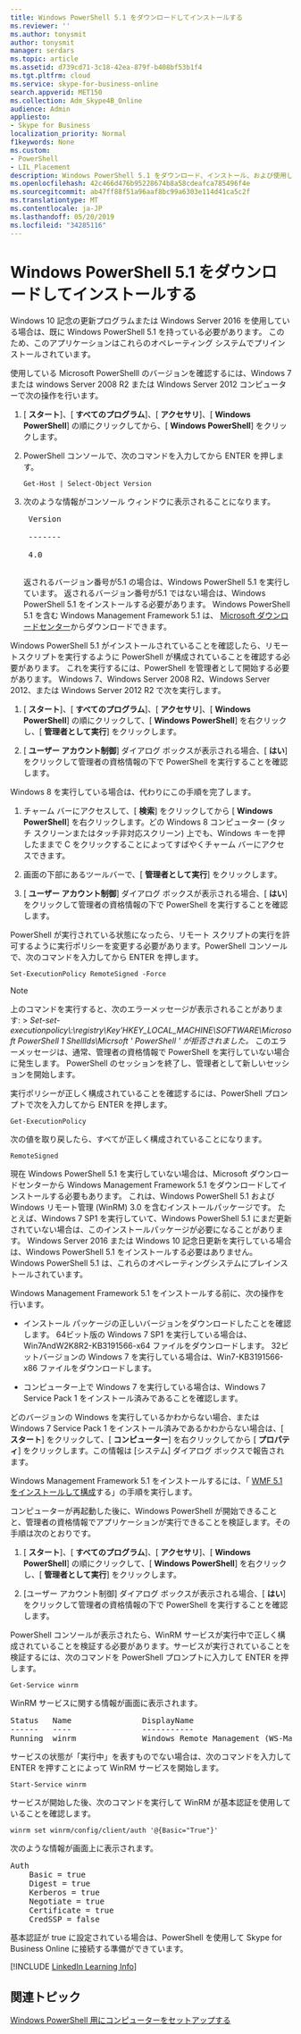 ```yaml
---
title: Windows PowerShell 5.1 をダウンロードしてインストールする
ms.reviewer: ''
ms.author: tonysmit
author: tonysmit
manager: serdars
ms.topic: article
ms.assetid: d739cd71-3c18-42ea-879f-b408bf53b1f4
ms.tgt.pltfrm: cloud
ms.service: skype-for-business-online
search.appverid: MET150
ms.collection: Adm_Skype4B_Online
audience: Admin
appliesto:
- Skype for Business
localization_priority: Normal
f1keywords: None
ms.custom:
- PowerShell
- LIL_Placement
description: Windows PowerShell 5.1 をダウンロード、インストール、および使用して、Skype for Business Online に接続するリモート PowerShell セッションを作成します。
ms.openlocfilehash: 42c466d476b95228674b8a58cdeafca785496f4e
ms.sourcegitcommit: ab47ff88f51a96aaf8bc99a6303e114d41ca5c2f
ms.translationtype: MT
ms.contentlocale: ja-JP
ms.lasthandoff: 05/20/2019
ms.locfileid: "34285116"
---
```

# <a name="download-and-install-windows-powershell-51"></a>Windows PowerShell 5.1 をダウンロードしてインストールする

Windows 10 記念の更新プログラムまたは Windows Server 2016 を使用している場合は、既に Windows PowerShell 5.1 を持っている必要があります。 このため、このアプリケーションはこれらのオペレーティング システムでプリインストールされています。
  
使用している Microsoft PowerShelll のバージョンを確認するには、Windows 7 または windows Server 2008 R2 または Windows Server 2012 コンピューターで次の操作を行います。
  
1. [ **スタート**]、[ **すべてのプログラム**]、[ **アクセサリ**]、[ **Windows PowerShell**] の順にクリックしてから、[ **Windows PowerShell**] をクリックします。
    
2. PowerShell コンソールで、次のコマンドを入力してから ENTER を押します。
    
   ```
   Get-Host | Select-Object Version
   ```

3. 次のような情報がコンソール ウィンドウに表示されることになります。
    
    <pre>
    Version <BR>
    ------- <BR>
    4.0
    </pre>

    返されるバージョン番号が5.1 の場合は、Windows PowerShell 5.1 を実行しています。 返されるバージョン番号が5.1 ではない場合は、Windows PowerShell 5.1 をインストールする必要があります。 Windows PowerShell 5.1 を含む Windows Management Framework 5.1 は、 [Microsoft ダウンロードセンター](https://www.microsoft.com/en-us/download/details.aspx?id=54616)からダウンロードできます。
  
Windows PowerShell 5.1 がインストールされていることを確認したら、リモートスクリプトを実行するように PowerShell が構成されていることを確認する必要があります。 これを実行するには、PowerShell を管理者として開始する必要があります。 Windows 7、Windows Server 2008 R2、Windows Server 2012、または Windows Server 2012 R2 で次を実行します。
  
1. [ **スタート**]、[ **すべてのプログラム**]、[ **アクセサリ**]、[ **Windows PowerShell**] の順にクリックして、[ **Windows PowerShell**] を右クリックし、[ **管理者として実行**] をクリックします。
    
2. [ **ユーザー アカウント制御**] ダイアログ ボックスが表示される場合、[ **はい**] をクリックして管理者の資格情報の下で PowerShell を実行することを確認します。
    
Windows 8 を実行している場合は、代わりにこの手順を完了します。
  
1. チャーム バーにアクセスして、[ **検索**] をクリックしてから [ **Windows PowerShell**] を右クリックします。どの Windows 8 コンピューター (タッチ スクリーンまたはタッチ非対応スクリーン) 上でも、Windows キーを押したままで C をクリックすることによってすばやくチャーム バーにアクセスできます。
    
2. 画面の下部にあるツールバーで、[ **管理者として実行**] をクリックします。
    
3. [ **ユーザー アカウント制御**] ダイアログ ボックスが表示される場合、[ **はい**] をクリックして管理者の資格情報の下で PowerShell を実行することを確認します。
    
PowerShell が実行されている状態になったら、リモート スクリプトの実行を許可するように実行ポリシーを変更する必要があります。PowerShell コンソールで、次のコマンドを入力してから ENTER を押します。
```
Set-ExecutionPolicy RemoteSigned -Force
```
   
 
> [!NOTE]
> 上のコマンドを実行すると、次のエラーメッセージが表示されることがあります: > *Set-set-executionpolicy\\:\\registry\\Key'HKEY_LOCAL_MACHINE\\SOFTWARE\\Microsoft PowerShell 1 ShellIds\\Micrsoft ' PowerShell ' が拒否されました。* このエラーメッセージは、通常、管理者の資格情報で PowerShell を実行していない場合に発生します。 PowerShell のセッションを終了し、管理者として新しいセッションを開始します。
 
実行ポリシーが正しく構成されていることを確認するには、PowerShell プロンプトで次を入力してから ENTER を押します。
  
```
Get-ExecutionPolicy
```

次の値を取り戻したら、すべてが正しく構成されていることになります。
  
`RemoteSigned`

現在 Windows PowerShell 5.1 を実行していない場合は、Microsoft ダウンロードセンターから Windows Management Framework 5.1 をダウンロードしてインストールする必要もあります。 これは、Windows PowerShell 5.1 および Windows リモート管理 (WinRM) 3.0 を含むインストールパッケージです。 たとえば、Windows 7 SP1 を実行していて、Windows PowerShell 5.1 にまだ更新されていない場合は、このインストールパッケージが必要になることがあります。 Windows Server 2016 または Windows 10 記念日更新を実行している場合は、Windows PowerShell 5.1 をインストールする必要はありません。 Windows PowerShell 5.1 は、これらのオペレーティングシステムにプレインストールされています。
  
Windows Management Framework 5.1 をインストールする前に、次の操作を行います。
  
- インストール パッケージの正しいバージョンをダウンロードしたことを確認します。 64ビット版の Windows 7 SP1 を実行している場合は、Win7AndW2K8R2-KB3191566-x64 ファイルをダウンロードします。 32ビットバージョンの Windows 7 を実行している場合は、Win7-KB3191566-x86 ファイルをダウンロードします。
    
- コンピューター上で Windows 7 を実行している場合は、Windows 7 Service Pack 1 をインストール済みであることを確認します。

どのバージョンの Windows を実行しているかわからない場合、または Windows 7 Service Pack 1 をインストール済みであるかわからない場合は、[ **スタート**] をクリックして、[ **コンピューター**] を右クリックしてから [ **プロパティ**] をクリックします。この情報は [システム] ダイアログ ボックスで報告されます。
  
Windows Management Framework 5.1 をインストールするには、「 [WMF 5.1 をインストールして構成](https://docs.microsoft.com/en-us/powershell/wmf/5.1/install-configure)する」の手順を実行します。
  
コンピューターが再起動した後に、Windows PowerShell が開始できることと、管理者の資格情報でアプリケーションが実行できることを検証します。その手順は次のとおりです。
  
1. [ **スタート**]、[ **すべてのプログラム**]、[ **アクセサリ**]、[ **Windows PowerShell**] の順にクリックして、[ **Windows PowerShell**] を右クリックし、[ **管理者として実行**] をクリックします。
    
2. [ユーザー アカウント制御] ダイアログ ボックスが表示される場合、[ **はい**] をクリックして管理者の資格情報の下で PowerShell を実行することを確認します。
    
PowerShell コンソールが表示されたら、WinRM サービスが実行中で正しく構成されていることを検証する必要があります。サービスが実行されていることを検証するには、次のコマンドを PowerShell プロンプトに入力して ENTER を押します。
  
```
Get-Service winrm
```

WinRM サービスに関する情報が画面に表示されます。
  
<pre>
Status   Name               DisplayName
------   ----               -----------
Running  winrm              Windows Remote Management (WS-Manag...
</pre>

サービスの状態が「実行中」を表すものでない場合は、次のコマンドを入力して ENTER を押すことによって WinRM サービスを開始します。
  
```
Start-Service winrm
```

サービスが開始した後、次のコマンドを実行して WinRM が基本認証を使用していることを確認します。
  
```
winrm set winrm/config/client/auth '@{Basic="True"}'
```

次のような情報が画面上に表示されます。
  
<pre>
Auth
    Basic = true
    Digest = true
    Kerberos = true
    Negotiate = true
    Certificate = true
    CredSSP = false
</pre>

基本認証が true に設定されている場合は、PowerShell を使用して Skype for Business Online に接続する準備ができています。
  
[!INCLUDE [LinkedIn Learning Info](../../common/office/linkedin-learning-info.md)]
   
## <a name="related-topics"></a>関連トピック
[Windows PowerShell 用にコンピューターをセットアップする](set-up-your-computer-for-windows-powershell.md) 

  
 
